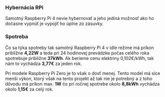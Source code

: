 ### Hybernácia RPi
Samotný Raspberry Pi 4 nevie hybernovať a jeho jediná možnosť ako ho dočasne vypnúť je vypojiť ho úplne zo zásuvky.

### Spotreba
Čo sa týka spotreby tak samotný Raspberry Pi 4 v idle režime má príkon približne **4,22W** a teda pri 24 hodinovej prevádzke počas celého roka spotrebuje približne **37kWh**. Ak berieme cenu elektriny 0,102€/kWh, tak nám to vychádza **3,77€** za jeden rok.

Pri modele Raspberry Pi Zero je to však o dosť menej. Tento model má síce menší výkon, ktorý však na tento projekt až tak nie je potrebný a z toho dôvodu má príkon max. **1W** čo pri ročnej spotrebe okolo **8,8kWh** vychádza okolo **1,15€** za celý rok.

